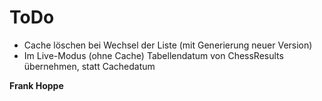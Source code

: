# ToDo

* Cache löschen bei Wechsel der Liste (mit Generierung neuer Version)
* Im Live-Modus (ohne Cache) Tabellendatum von ChessResults übernehmen, statt Cachedatum

**Frank Hoppe**
